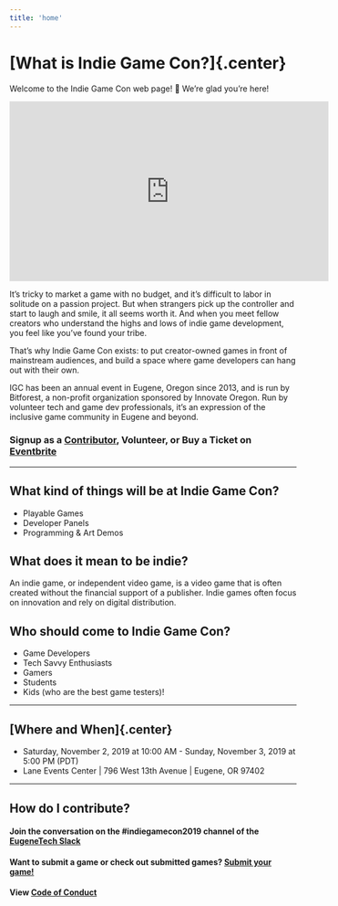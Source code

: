 ```yaml
---
title: 'home'
---
```

# [What is Indie Game Con?]{.center}

Welcome to the Indie Game Con web page! 🎉 We’re glad you’re here!

<iframe width="560" height="315" src="https://www.youtube-nocookie.com/embed/cOagQX87SCI" frameborder="0" allow="accelerometer; autoplay; encrypted-media; gyroscope; picture-in-picture" allowfullscreen></iframe>

It’s tricky to market a game with no budget, and it’s difficult to labor in solitude on a passion project. But when strangers pick up the controller and start to laugh and smile, it all seems worth it. And when you meet fellow creators who understand the highs and lows of indie game development, you feel like you’ve found your tribe.

That’s why Indie Game Con exists: to put creator-owned games in front of mainstream audiences, and build a space where game developers can hang out with their own.

IGC has been an annual event in Eugene, Oregon since 2013, and is run by Bitforest, a non-profit organization sponsored by Innovate Oregon. Run by volunteer tech and game dev professionals, it’s an expression of the inclusive game community in Eugene and beyond.

### Signup as a [Contributor](/games/), Volunteer, or Buy a Ticket on [Eventbrite](https://indiegamecon2019.eventbrite.com)

---

## What kind of things will be at Indie Game Con?

- Playable Games
- Developer Panels
- Programming & Art Demos

## What does it mean to be indie?

An indie game, or independent video game, is a video game that is often created without the financial support of a publisher. Indie games often focus on innovation and rely on digital distribution.

## Who should come to Indie Game Con?

- Game Developers
- Tech Savvy Enthusiasts
- Gamers
- Students
- Kids (who are the best game testers)!

---

## [Where and When]{.center}

- Saturday, November 2, 2019 at 10:00 AM - Sunday, November 3, 2019 at 5:00 PM (PDT)
- Lane Events Center | 796 West 13th Avenue | Eugene, OR 97402

---

## How do I contribute?

#### Join the conversation on the #indiegamecon2019 channel of the [EugeneTech Slack](http://eugslack.com)

#### Want to submit a game or check out submitted games? [Submit your game!](/games)

#### View [Code of Conduct](/codeOfConduct)
